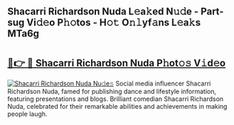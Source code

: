 ## Shacarri Richardson Nuda L𝚎a𝚔ed N𝚞𝚍e - Part-sug Vi𝚍𝚎o P𝚑𝚘tos - H𝚘𝚝 O𝚗𝚕yf𝚊ns L𝚎a𝚔s MTa6g

# <h2><a href="http://kf2fvt.oniu.top/?m=Shacarri+Richardson+Nuda">🔗👉 🔴 Shacarri Richardson Nuda P𝚑ot𝚘𝚜 V𝚒d𝚎o</a></h2>

[![Shacarri Richardson Nuda Nu𝚍e𝚜](https://i.imgur.com/0qMVB7G.gif)](http://kf2fvt.oniu.top/?m=Shacarri+Richardson+Nuda)
Social media influencer Shacarri Richardson Nuda, famed for publishing dance and lifestyle information, featuring presentations and blogs. Brilliant comedian Shacarri Richardson Nuda, celebrated for their remarkable abilities and achievements in making people laugh.  
